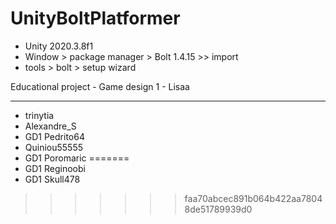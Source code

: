 # UnityBoltPlatformer
- Unity 2020.3.8f1
- Window > package manager > Bolt 1.4.15 >> import
- tools > bolt > setup wizard

Educational project - Game design 1 - Lisaa

---
- trinytia
- Alexandre_S
- GD1 Pedrito64
- Quiniou55555
- GD1 Poromaric
=======
- GD1 Reginoobi
- GD1 Skull478
>>>>>>> faa70abcec891b064b422aa78048de51789939d0
